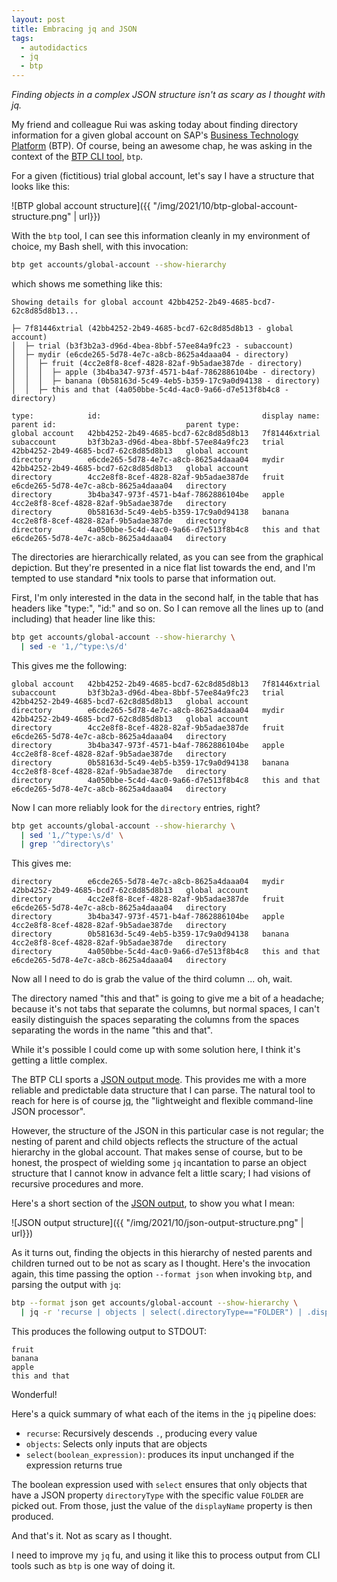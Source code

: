 ```yaml
---
layout: post
title: Embracing jq and JSON
tags:
  - autodidactics
  - jq
  - btp
---
```


_Finding objects in a complex JSON structure isn't as scary as I thought with jq._

My friend and colleague Rui was asking today about finding directory information for a given global account on SAP's [Business Technology Platform](https://www.sap.com/uk/products/business-technology-platform.html) (BTP). Of course, being an awesome chap, he was asking in the context of the [BTP CLI tool](https://help.sap.com/viewer/65de2977205c403bbc107264b8eccf4b/Cloud/en-US/7c6df2db6332419ea7a862191525377c.html), `btp`.

For a given (fictitious) trial global account, let's say I have a structure that looks like this:

![BTP global account structure]({{ "/img/2021/10/btp-global-account-structure.png" | url}})

With the `btp` tool, I can see this information cleanly in my environment of choice, my Bash shell, with this invocation:

```bash
btp get accounts/global-account --show-hierarchy
```

which shows me something like this:

```
Showing details for global account 42bb4252-2b49-4685-bcd7-62c8d85d8b13...

├─ 7f81446xtrial (42bb4252-2b49-4685-bcd7-62c8d85d8b13 - global account)
│  ├─ trial (b3f3b2a3-d96d-4bea-8bbf-57ee84a9fc23 - subaccount)
│  ├─ mydir (e6cde265-5d78-4e7c-a8cb-8625a4daaa04 - directory)
│  │  ├─ fruit (4cc2e8f8-8cef-4828-82af-9b5adae387de - directory)
│  │  │  ├─ apple (3b4ba347-973f-4571-b4af-7862886104be - directory)
│  │  │  ├─ banana (0b58163d-5c49-4eb5-b359-17c9a0d94138 - directory)
│  │  ├─ this and that (4a050bbe-5c4d-4ac0-9a66-d7e513f8b4c8 - directory)

type:            id:                                    display name:   parent id:                             parent type:
global account   42bb4252-2b49-4685-bcd7-62c8d85d8b13   7f81446xtrial
subaccount       b3f3b2a3-d96d-4bea-8bbf-57ee84a9fc23   trial           42bb4252-2b49-4685-bcd7-62c8d85d8b13   global account
directory        e6cde265-5d78-4e7c-a8cb-8625a4daaa04   mydir           42bb4252-2b49-4685-bcd7-62c8d85d8b13   global account
directory        4cc2e8f8-8cef-4828-82af-9b5adae387de   fruit           e6cde265-5d78-4e7c-a8cb-8625a4daaa04   directory
directory        3b4ba347-973f-4571-b4af-7862886104be   apple           4cc2e8f8-8cef-4828-82af-9b5adae387de   directory
directory        0b58163d-5c49-4eb5-b359-17c9a0d94138   banana          4cc2e8f8-8cef-4828-82af-9b5adae387de   directory
directory        4a050bbe-5c4d-4ac0-9a66-d7e513f8b4c8   this and that   e6cde265-5d78-4e7c-a8cb-8625a4daaa04   directory
```

The directories are hierarchically related, as you can see from the graphical depiction. But they're presented in a nice flat list towards the end, and I'm tempted to use standard \*nix tools to parse that information out.

First, I'm only interested in the data in the second half, in the table that has headers like "type:", "id:" and so on. So I can remove all the lines up to (and including) that header line like this:

```bash
btp get accounts/global-account --show-hierarchy \
  | sed -e '1,/^type:\s/d'
```

This gives me the following:

```
global account   42bb4252-2b49-4685-bcd7-62c8d85d8b13   7f81446xtrial
subaccount       b3f3b2a3-d96d-4bea-8bbf-57ee84a9fc23   trial           42bb4252-2b49-4685-bcd7-62c8d85d8b13   global account
directory        e6cde265-5d78-4e7c-a8cb-8625a4daaa04   mydir           42bb4252-2b49-4685-bcd7-62c8d85d8b13   global account
directory        4cc2e8f8-8cef-4828-82af-9b5adae387de   fruit           e6cde265-5d78-4e7c-a8cb-8625a4daaa04   directory
directory        3b4ba347-973f-4571-b4af-7862886104be   apple           4cc2e8f8-8cef-4828-82af-9b5adae387de   directory
directory        0b58163d-5c49-4eb5-b359-17c9a0d94138   banana          4cc2e8f8-8cef-4828-82af-9b5adae387de   directory
directory        4a050bbe-5c4d-4ac0-9a66-d7e513f8b4c8   this and that   e6cde265-5d78-4e7c-a8cb-8625a4daaa04   directory
```

Now I can more reliably look for the `directory` entries, right?

```bash
btp get accounts/global-account --show-hierarchy \
  | sed '1,/^type:\s/d' \
  | grep '^directory\s'
```

This gives me:

```
directory        e6cde265-5d78-4e7c-a8cb-8625a4daaa04   mydir           42bb4252-2b49-4685-bcd7-62c8d85d8b13   global account
directory        4cc2e8f8-8cef-4828-82af-9b5adae387de   fruit           e6cde265-5d78-4e7c-a8cb-8625a4daaa04   directory
directory        3b4ba347-973f-4571-b4af-7862886104be   apple           4cc2e8f8-8cef-4828-82af-9b5adae387de   directory
directory        0b58163d-5c49-4eb5-b359-17c9a0d94138   banana          4cc2e8f8-8cef-4828-82af-9b5adae387de   directory
directory        4a050bbe-5c4d-4ac0-9a66-d7e513f8b4c8   this and that   e6cde265-5d78-4e7c-a8cb-8625a4daaa04   directory
```

Now all I need to do is grab the value of the third column ... oh, wait.

The directory named "this and that" is going to give me a bit of a headache; because it's not tabs that separate the columns, but normal spaces, I can't easily distinguish the spaces separating the columns from the spaces separating the words in the name "this and that".

While it's possible I could come up with some solution here, I think it's getting a little complex.

The BTP CLI sports a [JSON output mode](https://help.sap.com/viewer/65de2977205c403bbc107264b8eccf4b/Cloud/en-US/dcb85b7dea61432cbafaab4ce0ec9b08.html). This provides me with a more reliable and predictable data structure that I can parse. The natural tool to reach for here is of course [jq](https://stedolan.github.io/jq/), the "lightweight and flexible command-line JSON processor".

However, the structure of the JSON in this particular case is not regular; the nesting of parent and child objects reflects the structure of the actual hierarchy in the global account. That makes sense of course, but to be honest, the prospect of wielding some `jq` incantation to parse an object structure that I cannot know in advance felt a little scary; I had visions of recursive procedures and more.

Here's a short section of the [JSON output](/autodidactics/content/2021/10/hierarchy.json), to show you what I mean:

![JSON output structure]({{ "/img/2021/10/json-output-structure.png" | url}})

As it turns out, finding the objects in this hierarchy of nested parents and children turned out to be not as scary as I thought. Here's the invocation again, this time passing the option `--format json` when invoking `btp`, and parsing the output with `jq`:

```bash
btp --format json get accounts/global-account --show-hierarchy \
  | jq -r 'recurse | objects | select(.directoryType=="FOLDER") | .displayName'
```

This produces the following output to STDOUT:

```
fruit
banana
apple
this and that
```

Wonderful!

Here's a quick summary of what each of the items in the `jq` pipeline does:

* `recurse`: Recursively descends `.`, producing every value
* `objects`: Selects only inputs that are objects
* `select(boolean_expression)`: produces its input unchanged if the expression returns true

The boolean expression used with `select` ensures that only objects that have a JSON property `directoryType` with the specific value `FOLDER` are picked out. From those, just the value of the `displayName` property is then produced.

And that's it. Not as scary as I thought.

I need to improve my `jq` fu, and using it like this to process output from CLI tools such as `btp` is one way of doing it.
